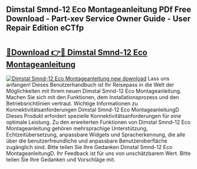 ## Dimstal Smnd-12 Eco Montageanleitung PDf Free Download - Part-xev Service Owner Guide - User Repair Edition eCTfp

# <h2><a href="http://df77da.blite.top/?on=Dimstal+Smnd-12+Eco+Montageanleitung">🔗Download 👉🔴 Dimstal Smnd-12 Eco Montageanleitung</a></h2>

[![Dimstal Smnd-12 Eco Montageanleitung new download](https://i.imgur.com/lujVjoI.png)](http://df77da.blite.top/?on=Dimstal+Smnd-12+Eco+Montageanleitung)
Lass uns anfangen! Dieses Benutzerhandbuch ist Ihr Reisepass in die Welt der Möglichkeiten mit Ihrem neuen Dimstal Smnd-12 Eco Montageanleitung. Machen Sie sich mit den Funktionen, dem Installationsprozess und den Betriebsrichtlinien vertraut. Wichtige Informationen zu Konnektivitätsanforderungen Dimstal Smnd-12 Eco MontageanleitungD Dieses Produkt erfordert spezielle Konnektivitätsanforderungen für eine optimale Leistung. Zu den erweiterten Funktionen von Dimstal Smnd-12 Eco Montageanleitung gehören mehrsprachige Unterstützung, Echtzeitübersetzung, anpassbare Widgets und Spracherkennung, die alle über die benutzerfreundliche und anpassbare Benutzeroberfläche zugänglich sind. Bitte teilen Sie Ihre Gedanken Dimstal Smnd-12 Eco MontageanleitungD. Ihr Feedback ist für uns von unschätzbarem Wert. Bitte teilen Sie Ihre Gedanken und Vorschläge mit.
